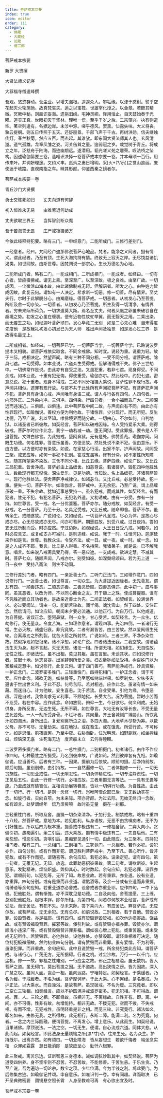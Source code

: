```yaml
---
title: 菩萨戒本宗要
index: true
icon: editor
order: 111
category:
  - 佛藏
  - 大藏经
  - 论藏
  - 诸宗部
---
```


  菩萨戒本宗要  

新罗 大贤撰  

大贤法师义记序  

大荐福寺僧道峰撰  

吾观。悠悠群动。营尘业。以增夫漏根。遑遑众人。攀垢缘。以津于惑树。譬乎空花起灭火轮施驰。故真梵哀夫。运之以宝筏。世雄宰化授之。以金章。若赜其精微。冥厥中秘。则超识妄海。遗捐汩纷。宅神灵卿。怿用恬止。自天鼓始奏于光曜。道实正真。世眼初灭于坚林。理唯一悟。至乎千岁之后。二宗肇兴。执有则遣空。著空则遣有。各据边岸。未涉中源。嗟乎德风。罢熏。仙露失味。大义将丧。孰云提纲。则五日传照于五天。还舒丽景。千部飞声于千古。再树洪勋。信夫继烛传灯。春兰秋菊。然应五百。而杰起。其谁欤。即东国大贤法师其人也。玄风清邈。道气孤雄。龙章凤雏之姿。河关缶耸之量。逾弱冠之岁。栽觉树于青丘。将成立之年。泛慈舟于陆海。而迹幽期远。遂潜用。韬光嗟义苑之雕荣。叹法桥之坠构。因述瑜伽纂要三卷。造唯识决择一卷菩萨戒本宗要一卷。并本母颂一百行。用传来叶。并词妍理邃。文约义丰。彪炳之惠日增明。采[火*(?/示)]之觉山逾丽。庶使迷于岐路。直观南指之车。昧其形颜。仰鉴西秦之镜者尔。  

菩萨戒本宗要一卷  

青丘沙门大贤撰  

勇士交陈死如归　　丈夫向道有何辞  

初入恒难永无易　　由难若退何劫成  

丈夫欲取三界王　　当挥智剑断众魔  

吾于苦海誓无畏　　庄严戒筏摄诸方  

今依此经释持犯要。略有三门。一申经意门。二能所成门。三修行差别门。  

一经意者。经曰。梵网经卢遮那佛说菩萨心地品。梵者。能净之义网者。摄有情义。谓此经者。乃至有顶。生死大海拘持有情。终致无上寂灭之岸。无尽饶益诸饥渴类。如世网故。由斯世尊。因梵网说一部宗心。生长万德名为心地。  

二能所成门者。略有二门。一能成相门。二所成相门。一能成者。如经曰。一切有心者。皆应摄佛戒。谓无上乘。至深至广。以至深故。极之良难。由至广故。一切成因。一尘微渧山海本故。由此诸佛制戒无碍。但解语者。所发之心。由种姓力皆成因故。此复云何。谓如有一人决定。希求断一切恶。修一切善。尽有情界。至丈夫行。尔时于此解脱分心。由羯磨缘。得菩萨戒。一切恶者。从初发心乃至菩提。所断及舍一切杂染。一切善者。从初发心乃至菩提。所生及得一切清净。有情界者。穷未来际所荷负。一切求道莫大斯。焉名至丈夫。何者凤凰之卵虽未破谷自在超境之势。初发之心虽在缠裹。便有近物性蚊虻举翼。而无翳天之用。二乘出染。而无覆生之功。如经迦叶菩萨颂曰。发心毕竟二无别　如是二心先心难　自未得度先度他　是故我礼初发心初发已为天人师　胜出声闻及独觉　如是发心过三界　是故得名最无上。  

二所成相者。如经曰。一切菩萨已学。一切菩萨当学。一切菩萨今学。已略说波罗提木叉相貌。谓菩萨戒依实取舍。不同余戒佛。知时宜。说轻为重。说重为轻。故于三际。戒相决定。然望声闻。略有三种不同分相。一受不同分相。谓菩萨戒。除具七遮。一切受得。如本业说。六道众生受得戒。但解语得戒不失。佛子三世劫中。一切佛常作是说。由此亦有自受之法。又虽犯重。若非七遮。现身得受。不同余戒。如本业说。十重有犯无悔。得使重受。瑜伽亦尔。然此经中。约犯七遮。密意总说。犯十重者。现身不得戒。二犯不同分相摄大乘说。菩萨性罪不现行故。与声闻共相似。遮罪有现行故。与彼不共于此处所有声闻犯菩萨不犯。有菩萨犯声闻不犯。菩萨具有身语心戒。声闻唯有身语二戒。谓人与行各有四句。人四句者。一内邪外正。二外染内净。三俱净。四俱染。行四句者。一合小福而乖广大。二顺深远而违浅近。三俱顺。四俱违。此中菩萨取中间二故。与声闻自有不同。由此亦有性罪现行。如瑜伽说。善权方便为利他故。于诸性罪。少分现行。而无所犯。反生功德。乃至广说。若以至知。唯佛境界而随分故。一切由心。不尔如何。自判地狱。以诸圣者已断彼故。如契经言。菩萨知以破戒因缘。令人受持爱乐大乘。则得破戒。菩萨尔时应作此念。我宁一劫若减一劫。堕无间狱。受此罪报。要令是人不退菩提。文殊白佛言。为此毁戒。堕阿鼻狱。无有是处。佛赞善哉。瑜伽亦同。问既生功德。何名性罪。答意乐虽善。方便恶故。然处处说不染不犯。但由意乐。不由方便。以方便时亦有染故。如说。在家慈心行淫。出家不尔。护声闻故。问同受三聚。戒支应等。如何一事犯不犯别。答戒支虽等。修有分斋。如不定性所知障性。随其所望染不染故。三舍不同分相。比丘五缘。菩萨四缘。如论广说。又比丘三品犯重。皆舍净戒。菩萨必由上品缠舍。如慈尊说。若诸菩萨。毁犯四种他胜处法。数数现行都无惭愧。深生爱乐。见是功德。当知说。名上品缠犯。非诸菩萨暂一。现行他胜处法。便舍菩萨净戒律仪。如诸苾刍。又比丘戒。必总受持故。犯一重。便失一切。菩萨不尔。如瑜伽言。菩萨戒中。无无余犯。乃至广说。谓上品缠虽破一重。不失余故。犹如近事总受持一。虽名犯戒。而成其性。如契经言。有而犯者。胜无不犯。有犯名菩萨。无犯名外道。又初诱戒。由有一分受。亦有一分持。如世尊言。受一戒。名一分优婆塞。菩萨亦尔。随分戒故。如契经言。有受一分戒。名一分菩萨。乃至十分。名具足受戒。又比丘戒。随命即舍。菩萨不尔。虽转余生。戒随遂故。广说如论。又如经说。一切菩萨凡圣戒。尽心为体。是故心尽戒亦尽。心无尽故戒亦无尽。问亦可菩萨。期愿胜故。别受八戒。过日夜持。答如支无过所制而受。时亦应然。宁过边际。如观经说。大王日日受八戒。问若尔。如时必应具支。或复如支亦可减时。是则违经。如说。我于一时。住恒河边。迦旃延来作如是言。世尊。我教众生。令受齐法。或一日。或一夜。或一时。或一念。如是之人成齐不耶。我言。比丘是人得善。不名持斋。我诸弟子。闻是说。已不解我意。唱言。如来说八戒斋具受乃得。答一恶应遮。一支成戒。欲进定慧。不减其时。菩萨七众。随顺声闻。八戒亦尔。别受如彼。如涅槃经颂曰。若为无上道　一日一夜中　受持八斋法　则生不动国。  

三修行差别门者。略有四门。一亲近善士门。二听门正法门。三如理作意门。四如说修行门。一近善士者。如世尊言。一切众生。为大菩提近因缘者。无先善友。谓友有四。一顺善违恶。二顺恶违善。三善恶皆顺。四善恶俱违。此中初一。应与事同。虽其恶者。以改为师。不以同心断金之友。开于额上之珠。使成菩提器。谁有不凭胜近而立其功者也。是故亲近善士为先。二闻正法者。如契经言。设满世界火。必过要闻法。谓由一句。能断苦轮故。闻半偈。魂沈雪山。然于四处。安住正念。然后请问。如论应知。朝闻未夕要必流通。以他正行。为自万行。以他成道。为自菩提。设误正念。堕阿鼻狱。利一众生。甘心受苦。如契经言。为一众生。亿劫修行。使无量众。令度苦海。三如理作意者。谓观四事。先治四倒。一者诸行无常。生必灭故。诸盛归衰。非究竟故。二者有漏皆苦。由三苦故。然以爱网缠生死轮。合离毒刃之所割裂。忧苦火箭之所射然。广说如论。三者三界。不净杂染性故。然似净现如怨诳亲。诸不净想。如论广说。四者诸法无我。二我空故。谓诸蕴法生灭为身。起不言起。灭无灭想。诸法一相。所谓无相。如幻缘生。无自性故。无性之性。即诸法性。虽不出相。莫见其躯。虽在言里。未谈其状。四如说修行者。誓起十地。远志菩提。出家辞别所爱之类。扫衣量钵如法受持。树百姓门以为家粮戒定慧中。如说修行。此复云何。谓于四门善巧。菩萨能净戒行。妙具资粮。一护正念门。二波罗密多胜门。三轻重性门。四持犯相门。一护正念者。谓于可爱。应作此念。诸欲无饱。如枯骨等。乃至厄如树端烂果。如罗刹女。少味多灾。遍害于世出世义利。于此不忍。何尽苦际。若对相违。应作此念。虽诸有情一如来藏。而迷自心。计为他故。妄生喜恚。沈于苦流。自业受果。引他为缘。令堕恶趣。深是自过。我曾尚求无义利事。不顾地狱。长受大苦。况为菩提。暂时小苦而不忍受。若在中容。应作此念。命如放箭。俯仰一生。今日欲尽。何义利成。无始供身。身所反害。无边生死。无所不羁。如世尊言。大地无有汝等长夜。不受无量生死苦处。一人一劫所受身骨。不烂坏者。其聚量。齐王舍城侧广博胁山。所饮乳汁如四海水。身所出血。复爱别离所泣之泪。多四大海。大地草木尽斩为筹。以数父母。亦不可尽。无量劫来。或在地狱。或在畜生。或在饿鬼。所受行苦。不可称计。如是思惟。夙夜匪懈。乃至中夜。右胁而卧。住光明想。如野鹿寐。如坐禅经曰。烦恼深无底　生死海无边　度苦船未立　云何得睡眠。  

二波罗密多摄门者。略有二门。一总性摄门。二别相摄门。初者诸行。由作不作应作四句。七种最胜之所摄受。乃名到彼岸故。广说如论。然到彼岸各有九相。如瑜伽说。应当善巧。后者有三种。一因果。摄前为后依故。顺前句摄。后净持前故。顺后句摄。虽别别修。由引持故。一一自然遍修一切。二者体摄修一一行。一切无贪施性。一切思业戒性。一切无嗔忍性。一切勇悍精进性。一切专注静虑性。一切正见后五性。由此一行修一切行。必相应故。三者用摄无贪等法。一一具有无畏等施。乃至成就有情智仪。互相资助展转眷属。皆以一切俱行功德。为自性故。由此于一切行。行一切行。是则一念修一切行。岂唯阿僧企耶已后。又无数劫实在一念。如旋行者。实向自项。为未来际。项亦背颜。为过去际。无始无终归一念故。如有颂言。处梦谓经年　悟乃须臾项　故时虽无量　摄在一刹那。  

三轻重性门者。所取及舍。虽摄一切杂染清净。于加行业。制禁戒故。略有十重四十八轻。然菩萨戒。意地为本。若见胜利。纵身语故。无恶不由贪嗔痴者。无不为引好推恶。所以后四为根本重。摄善戒中极违有二。一修福舍智。二弃大向小。贪偏引初。愚痴遍引。余二引后。违大乘故。摄有情中极违有二。一先自后他。二有亲怨想。惟恶引初。贪嗔引后。愚痴邪见通引一切。由此随应。为三聚本。四持犯相门者。略有三门。一总相门。二别相门。三究竟门。一总相者。若作必犯。设犯亦作。四句分别。或有作而非犯。谓见胜利菩萨戒中。乃至下凡。善心所作。皆非犯故。或有不作而犯。谓随喜等。余句应知。若犯必染。设染定犯。谓有四句。第一句者。无覆无记。无知。放逸。此罪助恶招彼果故。第二句者。谓欲断彼。生起意乐。发勤精进。烦恼炽盛。弊抑其心。时时数起。余句应知。若犯必罪。设罪亦犯。谓顺前句。以犯乱等。无所了知。故思业故。若有重罪。亦业道。设有业道。亦重罪。四句分别。或有是重而非业道。谓酤酒等。及余一分或有业道而非重摄。谓绮语等余句应知。若重业道亦必舍戒。设舍戒者亦重业耶。应作四句。一中下品缠。犯他胜处。谓有惭愧。亦不深耽见是功德。二自及向他。舍菩提愿。三上缠。总别犯他胜处。起根本罪。除尔所相。为第四句。问若尔何故本业经言。菩萨戒有受法。而无舍法。有犯不失。尽未来际。答下乘向大。有应舍法。弃菩萨戒。无应尔故。或菩萨戒。无无余犯。无有总尽。如前说故。二别相者。若于自他。赞毁必罪。设毁赞者。亦是福耶。谓有四句。或有赞毁罪毁赞福。如次他边损害故。饶益故。或有赞毁福毁赞罪。摧邪等故。佞引利故。或有赞毁亦福亦罪。毁赞亦尔。谓顺浅小违深广等。或有赞毁毁赞非罪非福。谓如彼心增上犯乱。或重苦逼。或未受戒无记所作。若赞毁罪。必他胜处。设他胜处。亦赞毁耶。谓轻重相难可决定。随位持犯极微细故。然约初业四句分别。谓有赞毁而非重罪。虽有爱憎。不为利等。虽染犯罪。而非重故。余句应知。此中且说赞毁一戒。所余持犯类此应知。谓菩萨戒。与诸行心。广荡无方。无所据碍。行者之机。过尘沙故。万行一一以千门。应尘机。修一一故。罪福之性难别。一行应尘之故。邪正之相易滥。虽无数机。皆入菩萨之道。虽无碍门。莫出菩提之因。无不道故。高出狭情之谤。皆为因故。深入广慧之叹。虽同人面。岂合一相。虽向远路。宁唯特足。如契经言。于乘缓者。乃名为缓。于戒缓者。不名为缓。菩萨摩诃萨。于此大乘。心不懈缦。是名奉戒。为护正法。以大乘水。而自澡浴。是故菩萨。虽现破戒。不名为缓。三究竟者。即以二空亡三轮相。如契经言。应以不护圆满净戒波罗密多。犯无犯相。不可得故。谓戒。罪。人。三轮之相。不即缘故。虽相非无。不离缘故。自性非有。即。离。中间。亦不可得。性非有故。勿增能持。相非无故。不拨无犯。空而不拨。不失戒相。有而不增。无犯戒性。虽明轻重是非之相。而见三轮。非究竟行。诸法如义。即名如来。由修无我。之所得故。此无相行。永断二障。能满二利。名为究竟。何者。一念之内三际圆融。便谓菩提。不离发心。增上意乐。从此而生。如契经说。当果诸佛。摩顶说法。一法之空。一切无生。便谓。自心流成六道。同体大悲。从此而起。如契经言。即此法身无量烦恼之所[漂*寸]动。往来生死。名为众生。护持既尔。出离亦然。如有颂曰。一切业障海　皆从妄想生　若欲忏悔者　端坐念实相　众罪如霜露　慧日能消除　是故应至心　勤忏六根罪。  

此三聚戒。离苦乐边。证断智恩三身德本。诫如调弦妙取其中。如契经说。菩萨为道受四供养。身不坚牢则不忍苦。不忍苦故。不能修善。于苦生恚。于乐生贪。乃至广说。吾为遍访一切论宗。数宝之项。少年位满。今为半钱之利。鸠此要门。为后修集古迹。如瑜伽记并颂。申自意乐。如唯识判一卷。幸有同趣。详而取决　已开圣典微密要　圆镜悬空照长霄　人身圣教难可再　有心欲出宜及时。  

菩萨戒本宗要一卷  

